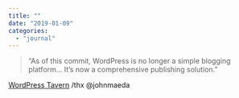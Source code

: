 ```yaml
---
title: ""
date: "2019-01-09"
categories: 
  - "journal"
---
```


> “As of this commit, WordPress is no longer a simple blogging platform... It’s now a comprehensive publishing solution.”

[WordPress Tavern](https://wptavern.com/wordpress-5-1-to-replace-blogging-references-with-publishing) /thx @johnmaeda
